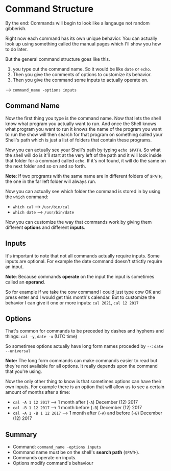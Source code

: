 # Command Structure

By the end: Commands will begin to look like a langauge not random gibberish.

Right now each command has its own unique behavior. You can actually look up using something called the manual pages which I'll show you how to do later.

But the general command structure goes like this.
1. you type out the command name. So it would be like `date` or `echo`.
2. Then you give the comments of options to customize its behavior.
3. Then you give the command some inputs to actually operate on.

--> `command_name -options inputs`

## Command Name

Now the first thing you type is the command name. Now that lets the shell know what program you actually want to run. And once the Shell knows what program you want to run it knows the name of the program you want to run the show will then search for that program on something called your Shell's path which is just a list of folders that contain these programs.

Now you can actually see your Shell's path by typing `echo $PATH`. So what the shell will do is it'll start at the very left of the path and it will look inside that folder for a command called `echo`. If it's not found, it will do the same on the next folder and so on and so forth.

**Note**: If two programs with the same name are in different folders of `$PATH`, the one in the far left folder will always run.


Now you can actually see which folder the command is stored in by using the `which` command:
- `which cal` --> `/usr/bin/cal`
- `which date` --> `/usr/bin/date`

Now you can customize the way that commands work by giving them different **options** and different **inputs**.

## Inputs
It's important to note that not all commands actually require inputs. Some inputs are optional. For example the date command doesn't strictly require an input.

**Note**: Because commands **operate** on the input the input is sometimes called an **operand**.

So for example if we take the cow command I could just type cow OK and press enter and I would get this month's calendar. But to customize the behavior I can give it one or more inputs: `cal 2021`, `cal 12 2017`

## Options

That's common for commands to be preceded by dashes and hyphens and things: `cal -y`, `date -u` (UTC time)

So sometimes options actually have long form names proceded by `--`: `date --universal`

**Note:** The long form commands can make commands easier to read but they're not available for all options. It really depends upon the command that you're using.

Now the only other thing to know is that sometimes options can have their own inputs. For example there is an option that will allow us to see a certain amount of months after a time:
- `cal -A 1 12 2017` --> 1 month after (`-A`) December (12) 2017
- `cal -B 1 12 2017` --> 1 month before (`-B`) December (12) 2017
- `cal -A 1 -B 1 12 2017` --> 1 month after (`-A`) and before (`-B`) December (12) 2017

## Summary
- Command: `command_name -options inputs`
- Command name must be on the shell's **search path** (`$PATH`).
- Commands operate on inputs.
- Options modify command's behaviour

